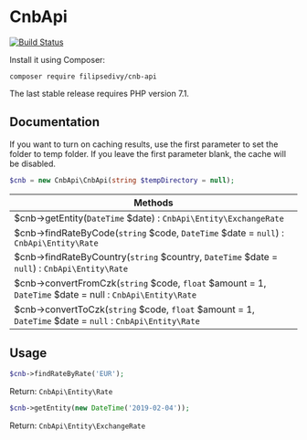 CnbApi
======

[![Build Status](https://travis-ci.org/filipsedivy/CnbApi.svg?branch=master)](https://travis-ci.org/filipsedivy/CnbApi)

Install it using Composer:

```
composer require filipsedivy/cnb-api
```

The last stable release requires PHP version 7.1.

Documentation
-------------

If you want to turn on caching results, use the first parameter to set the folder to temp folder.
If you leave the first parameter blank, the cache will be disabled.

```php
$cnb = new CnbApi\CnbApi(string $tempDirectory = null);
```

| Methods                                                                         |
| ------------------------------------------------------------------------------- |
| $cnb->getEntity(`DateTime` $date) : `CnbApi\Entity\ExchangeRate`                  |
| $cnb->findRateByCode(`string` $code, `DateTime` $date = `null`) : `CnbApi\Entity\Rate`|
| $cnb->findRateByCountry(`string` $country, `DateTime` $date = `null`) : `CnbApi\Entity\Rate`|
| $cnb->convertFromCzk(`string` $code, `float` $amount = 1, `DateTime` $date = null : `CnbApi\Entity\Rate`|
| $cnb->convertToCzk(`string` $code, `float` $amount = 1, `DateTime` $date = `null` : `CnbApi\Entity\Rate`|


Usage
-----

```php
$cnb->findRateByRate('EUR');
```

Return: `CnbApi\Entity\Rate`

```php
$cnb->getEntity(new DateTime('2019-02-04'));
```

Return: `CnbApi\Entity\ExchangeRate`